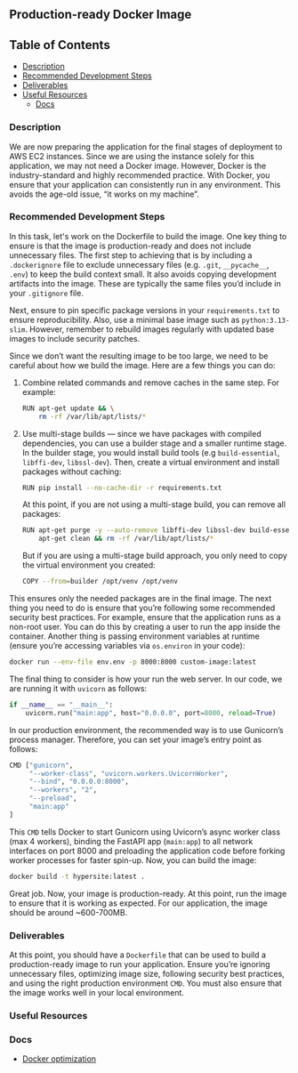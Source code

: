## Production-ready Docker Image

## **Table of Contents**

- [Description](#description)
- [Recommended Development Steps](#recommended-development-steps)
- [Deliverables](#deliverables)
- [Useful Resources](#useful-resources)
    - [Docs](#docs)

### Description

We are now preparing the application for the final stages of deployment to AWS EC2 instances. Since we are using the instance solely for this application, we may not need a Docker image. However, Docker is the industry-standard and highly recommended practice. With Docker, you ensure that your application can consistently run in any environment. This avoids the age-old issue, “it works on my machine”.

### **Recommended Development Steps**

In this task, let's work on the Dockerfile to build the image. One key thing to ensure is that the image is production-ready and does not include unnecessary files. The first step to achieving that is by including a `.dockerignore` file to exclude unnecessary files (e.g.  `.git`, `__pycache__`, `.env`) to keep the build context small. It also avoids copying development artifacts into the image. These are typically the same files you’d include in your `.gitignore` file.

Next, ensure to pin specific package versions in your `requirements.txt` to ensure reproducibility. Also, use a minimal base image such as `python:3.13-slim`. However, remember to rebuild images regularly with updated base images to include security patches.

Since we don’t want the resulting image to be too large, we need to be careful about how we build the image. Here are a few things you can do:

1. Combine related commands and remove caches in the same step. For example:

    ```bash
    RUN apt-get update && \
        rm -rf /var/lib/apt/lists/*
    ```

2. Use multi-stage builds — since we have packages with compiled dependencies, you can use a builder stage and a smaller runtime stage. In the builder stage, you would install build tools (e.g `build-essential`, `libffi-dev`, `libssl-dev`). Then, create a virtual environment and install packages without caching:

    ```bash
    RUN pip install --no-cache-dir -r requirements.txt
    ```

   At this point, if you are not using a multi-stage build, you can remove all packages:

    ```bash
    RUN apt-get purge -y --auto-remove libffi-dev libssl-dev build-essential && \
        apt-get clean && rm -rf /var/lib/apt/lists/*
    ```

   But if you are using a multi-stage build approach, you only need to copy the virtual environment you created:

    ```bash
    COPY --from=builder /opt/venv /opt/venv
    ```


This ensures only the needed packages are in the final image. The next thing you need to do is ensure that you’re following some recommended security best practices. For example, ensure that the application runs as a non-root user. You can do this by creating a user to run the app inside the container. Another thing is passing environment variables at runtime (ensure you’re accessing variables via `os.environ` in your code):

```bash
docker run --env-file env.env -p 8000:8000 custom-image:latest
```

The final thing to consider is how your run the web server. In our code, we are running it with `uvicorn` as follows:

```python
if __name__ == "__main__":
    uvicorn.run("main:app", host="0.0.0.0", port=8000, reload=True)
```

In our production environment, the recommended way is to use Gunicorn’s process manager. Therefore, you can set your image’s entry point as follows:

```bash
CMD ["gunicorn",
     "--worker-class", "uvicorn.workers.UvicornWorker",
     "--bind", "0.0.0.0:8000",
     "--workers", "2",        
     "--preload",      
     "main:app"
]
```

This `CMD` tells Docker to start Gunicorn using Uvicorn’s async worker class (max 4 workers), binding the FastAPI app (`main:app`) to all network interfaces on port 8000 and preloading the application code before forking worker processes for faster spin-up. Now, you can build the image:

```bash
docker build -t hypersite:latest .
```

Great job. Now, your image is production-ready. At this point, run the image to ensure that it is working as expected. For our application, the image should be around ~600-700MB.

### **Deliverables**

At this point, you should have a `Dockerfile` that can be used to build a production-ready image to run your application. Ensure you’re ignoring unnecessary files, optimizing image size, following security best practices, and using the right production environment `CMD`. You must also ensure that the image works well in your local environment.

### **Useful Resources**

### **Docs**
- [Docker optimization](https://docs.docker.com/build-cloud/optimization/)